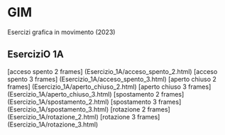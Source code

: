 # GIM
Esercizi grafica in movimento (2023)

## EserciziO 1A

[acceso spento 2 frames] (Esercizio_1A/acceso_spento_2.html)
[acceso spento 3 frames] (Esercizio_1A/acceso_spento_3.html)
[aperto chiuso 2 frames] (Esercizio_1A/aperto_chiuso_2.html)
[aperto chiuso 3 frames] (Esercizio_1A/aperto_chiuso_3.html)
[spostamento 2 frames] (Esercizio_1A/spostamento_2.html)
[spostamento 3 frames] (Esercizio_1A/spostamento_3.html)
[rotazione 2 frames] (Esercizio_1A/rotazione_2.html)
[rotazione 3 frames] (Esercizio_1A/rotazione_3.html)
